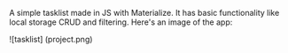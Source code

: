 A simple tasklist made in JS with Materialize. It has basic functionality like local storage CRUD and filtering.
Here's an image of the app:

![tasklist] (project.png)